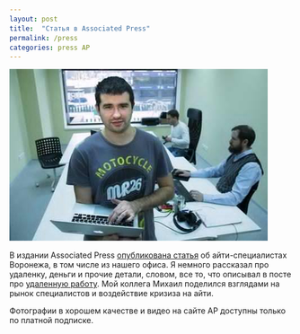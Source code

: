 ```yaml
---
layout: post
title:  "Статья в Associated Press"
permalink: /press
categories: press AP
---
```


![ivan](/assets/static/ivan.jpg)

В издании Associated Press [опубликована статья][ap-url] об айти-специалистах
Воронежа, в том числе из нашего офиса. Я немного рассказал про удаленку, деньги
и прочие детали, словом, все то, что описывал в посте про
[удаленную работу](/remote). Мой коллега Михаил поделился взглядами на рынок
специалистов и воздействие кризиза на айти.

Фотографии в хорошем качестве и видео на сайте AP доступны только по платной
подписке.

[ap-url]:http://bigstory.ap.org/article/b46a8e42383049ea8a449130cdec0e67/tech-hub-russias-rustbelt-recessions-godsend
